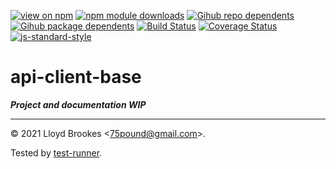 [![view on npm](https://badgen.net/npm/v/api-client-base)](https://www.npmjs.org/package/api-client-base)
[![npm module downloads](https://badgen.net/npm/dt/api-client-base)](https://www.npmjs.org/package/api-client-base)
[![Gihub repo dependents](https://badgen.net/github/dependents-repo/75lb/api-client-base)](https://github.com/75lb/api-client-base/network/dependents?dependent_type=REPOSITORY)
[![Gihub package dependents](https://badgen.net/github/dependents-pkg/75lb/api-client-base)](https://github.com/75lb/api-client-base/network/dependents?dependent_type=PACKAGE)
[![Build Status](https://travis-ci.org/75lb/api-client-base.svg?branch=master)](https://travis-ci.org/75lb/api-client-base)
[![Coverage Status](https://coveralls.io/repos/github/75lb/api-client-base/badge.svg)](https://coveralls.io/github/75lb/api-client-base)
[![js-standard-style](https://img.shields.io/badge/code%20style-standard-brightgreen.svg)](https://github.com/feross/standard)

# api-client-base

***Project and documentation WIP***

* * *

&copy; 2021 Lloyd Brookes \<75pound@gmail.com\>.

Tested by [test-runner](https://github.com/test-runner-js/test-runner).
